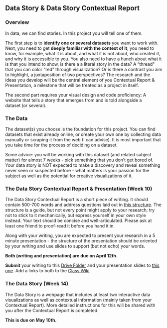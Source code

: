 ## Data Story & Data Story Contextual Report

### Overview

In data, we can find stories. In this project you will tell one of them.

The first step is to **identify one or several datasets** you want to work with. Next, you need to get **deeply familiar with the context of it**; you need to know, for example, what it is about, and what it is not about, who created it, and why it is accessible to you. You also need to have a hunch about what it is that you intend to show, is there a a literal story in the data? A “thread" that you can color “red” through visualization? Or is there a contrast you aim to highlight, a juxtaposition of two perspectives? The research and the ideas you develop will be the central element of you Contextual Report & Presentation, a milestone that will be treated as a project in itself.

The second part requires your visual design and code proficiency: A website that tells a story that emerges from and is told alongside a dataset (or several).

### The Data

The dataset(s) you choose is the foundation for this project. You can find datasets that exist already online, or create your own one by collecting data manually or scraping it from the web (I can advise). It is most important that you take time for the process of deciding on a dataset.

Some advice: you will be working with this dataset (and related subject matter) for almost 7 weeks - pick something that you don’t get bored of. Your data story is NOT expected to make a discovery and reveal something never seen or suspected before - what matters is your passion for the subject as well as the potential for creative visualizations of it.

### The Data Story Contextual Report & Presentation (Week 10)

The Data Story Contextual Report is a short piece of writing. It should contain 500-700 words and address questions laid out in [this structure](../contextual-report-guide). The structure is a guide, but not every point might apply to your research; try not to stick to it mechanically, but express yourself in your own style instead. Your text should be concise and well-articulated. Please ask at least one friend to proof-read it before you hand it in.

Along with your writing, you are expected to present your research in a 5 minute presentation - the structure of the presentation should be oriented by your writing and use slides to support (but not echo) your words.

**Both (writing and presentation) are due on April 12th.**

**Submit** your writing to this [Drive Folder](https://drive.google.com/drive/folders/1YH60YvPJahddMmV_nOsb2LzMEEuAfdR1?usp=sharing) and your presentation slides to [this one](https://drive.google.com/drive/folders/1Fy64fHgyM5LeRjuHquLZ7CDswVSNhvTM?usp=sharing). Add a links to both to the [Class Wiki](https://github.com/leoneckert/critical-data-and-visualization-spring-2021/wiki).


### The Data Story (Week 14)

The Data Story is a webpage that includes at least two interactive data visualizations as well as contextual information (mainly taken from your Contextual Report). More detailed instructions for this will be shared with you after the Contextual Report is completed.

**This is due on May 10th.**
